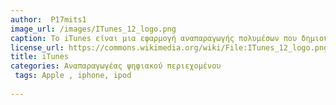```yaml
---
author:  P17mits1
image_url: /images/ITunes_12_logo.png
caption: Το iTunes είναι μια εφαρμογή αναπαραγωγής πολυμέσων που δημιουργήθηκε από την Apple Inc. στις 9 Ιανουαρίου 2001. Το πρόγραμμα χρησημοποιείται επίσης ως διεπιφάνεια οργάνωσης του δημοφιλούς φορητού αναπαραγωγέα iPod της ίδιας εταιρείας. Επιπλέον συνδέεται με το iTunes Store (παλιά ονομασία iTunes Music Store), ηλεκτρονικό κατάστημα που πουλά, νόμιμα, προστατευμένη ψηφιακή μουσική και ψηφιακά βίντεο.
license_url: https://commons.wikimedia.org/wiki/File:ITunes_12_logo.png
title: iTunes
categories: Αναπαραγωγέας ψηφιακού περιεχομένου
 tags: Apple , iphone, ipod
 
---
```





